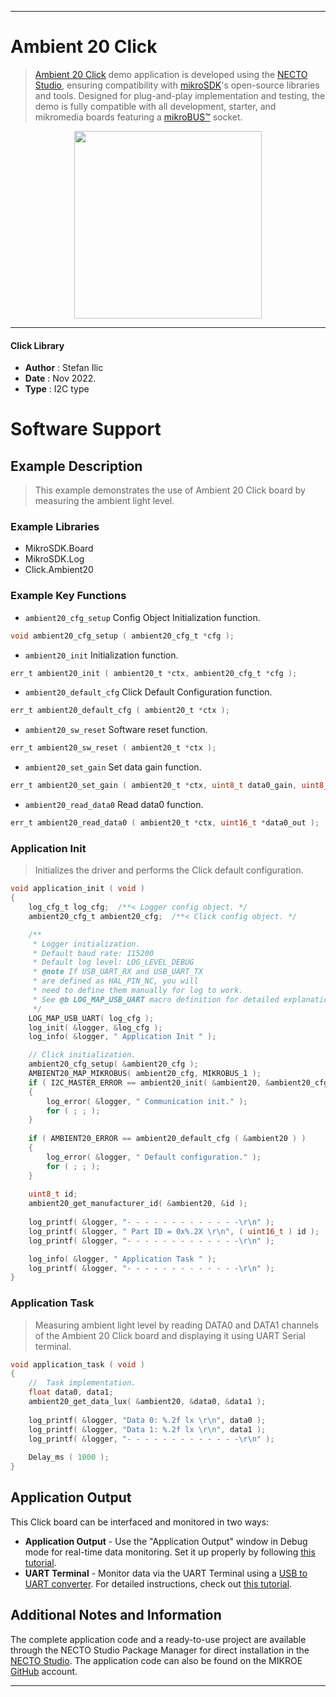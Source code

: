 
---
# Ambient 20 Click

> [Ambient 20 Click](https://www.mikroe.com/?pid_product=MIKROE-5469) demo application is developed using
the [NECTO Studio](https://www.mikroe.com/necto), ensuring compatibility with [mikroSDK](https://www.mikroe.com/mikrosdk)'s
open-source libraries and tools. Designed for plug-and-play implementation and testing, the demo is fully compatible with
all development, starter, and mikromedia boards featuring a [mikroBUS&trade;](https://www.mikroe.com/mikrobus) socket.

<p align="center">
  <img src="https://www.mikroe.com/?pid_product=MIKROE-5469&image=1" height=300px>
</p>

---

#### Click Library

- **Author**        : Stefan Ilic
- **Date**          : Nov 2022.
- **Type**          : I2C type

# Software Support

## Example Description

> This example demonstrates the use of Ambient 20 Click board by measuring the ambient light level.

### Example Libraries

- MikroSDK.Board
- MikroSDK.Log
- Click.Ambient20

### Example Key Functions

- `ambient20_cfg_setup` Config Object Initialization function.
```c
void ambient20_cfg_setup ( ambient20_cfg_t *cfg );
```

- `ambient20_init` Initialization function.
```c
err_t ambient20_init ( ambient20_t *ctx, ambient20_cfg_t *cfg );
```

- `ambient20_default_cfg` Click Default Configuration function.
```c
err_t ambient20_default_cfg ( ambient20_t *ctx );
```

- `ambient20_sw_reset` Software reset function.
```c
err_t ambient20_sw_reset ( ambient20_t *ctx );
```

- `ambient20_set_gain` Set data gain function.
```c
err_t ambient20_set_gain ( ambient20_t *ctx, uint8_t data0_gain, uint8_t data1_gain );
```

- `ambient20_read_data0` Read data0 function.
```c
err_t ambient20_read_data0 ( ambient20_t *ctx, uint16_t *data0_out );
```

### Application Init

> Initializes the driver and performs the Click default configuration.

```c
void application_init ( void ) 
{
    log_cfg_t log_cfg;  /**< Logger config object. */
    ambient20_cfg_t ambient20_cfg;  /**< Click config object. */

    /** 
     * Logger initialization.
     * Default baud rate: 115200
     * Default log level: LOG_LEVEL_DEBUG
     * @note If USB_UART_RX and USB_UART_TX 
     * are defined as HAL_PIN_NC, you will 
     * need to define them manually for log to work. 
     * See @b LOG_MAP_USB_UART macro definition for detailed explanation.
     */
    LOG_MAP_USB_UART( log_cfg );
    log_init( &logger, &log_cfg );
    log_info( &logger, " Application Init " );

    // Click initialization.
    ambient20_cfg_setup( &ambient20_cfg );
    AMBIENT20_MAP_MIKROBUS( ambient20_cfg, MIKROBUS_1 );
    if ( I2C_MASTER_ERROR == ambient20_init( &ambient20, &ambient20_cfg ) ) 
    {
        log_error( &logger, " Communication init." );
        for ( ; ; );
    }
    
    if ( AMBIENT20_ERROR == ambient20_default_cfg ( &ambient20 ) )
    {
        log_error( &logger, " Default configuration." );
        for ( ; ; );
    }
    
    uint8_t id;
    ambient20_get_manufacturer_id( &ambient20, &id );
    
    log_printf( &logger, "- - - - - - - - - - - - -\r\n" );
    log_printf( &logger, " Part ID = 0x%.2X \r\n", ( uint16_t ) id );
    log_printf( &logger, "- - - - - - - - - - - - -\r\n" );

    log_info( &logger, " Application Task " );
    log_printf( &logger, "- - - - - - - - - - - - -\r\n" );
}
```

### Application Task

> Measuring ambient light level by reading DATA0 and DATA1 channels of the Ambient 20 Click board and displaying it using UART Serial terminal.

```c
void application_task ( void ) 
{
    //  Task implementation.
    float data0, data1;
    ambient20_get_data_lux( &ambient20, &data0, &data1 );
    
    log_printf( &logger, "Data 0: %.2f lx \r\n", data0 );
    log_printf( &logger, "Data 1: %.2f lx \r\n", data1 );
    log_printf( &logger, "- - - - - - - - - - - - -\r\n" );
    
    Delay_ms ( 1000 );
}
```

## Application Output

This Click board can be interfaced and monitored in two ways:
- **Application Output** - Use the "Application Output" window in Debug mode for real-time data monitoring.
Set it up properly by following [this tutorial](https://www.youtube.com/watch?v=ta5yyk1Woy4).
- **UART Terminal** - Monitor data via the UART Terminal using
a [USB to UART converter](https://www.mikroe.com/click/interface/usb?interface*=uart,uart). For detailed instructions,
check out [this tutorial](https://help.mikroe.com/necto/v2/Getting%20Started/Tools/UARTTerminalTool).

## Additional Notes and Information

The complete application code and a ready-to-use project are available through the NECTO Studio Package Manager for 
direct installation in the [NECTO Studio](https://www.mikroe.com/necto). The application code can also be found on
the MIKROE [GitHub](https://github.com/MikroElektronika/mikrosdk_click_v2) account.

---

